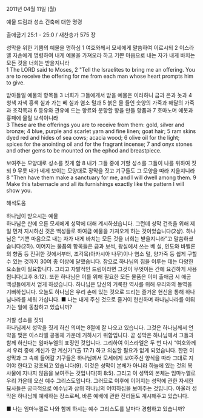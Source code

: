 2011년 04월 11일 (월)

예물 드림과 성소 건축에 대한 명령



출애굽기 25:1 - 25:0 / 새찬송가 575 장


성막을 위한 기쁨의 예물을 명하심
1 여호와께서 모세에게 말씀하여 이르시되 2 이스라엘 자손에게 명령하여 내게 예물을 가져오라 하고 기쁜 마음으로 내는 자가 내게 바치는 모든 것을 너희는 받을지니라  
1 The LORD said to Moses, 2 "Tell the Israelites to bring me an offering. You are to receive the offering for me from each man whose heart prompts him to give. 

받아들일 예물의 항목들
3 너희가 그들에게서 받을 예물은 이러하니 금과 은과 놋과 4 청색 자색 홍색 실과 가는 베 실과 염소 털과 5 붉은 물 들인 숫양의 가죽과 해달의 가죽과 조각목과 6 등유와 관유에 드는 향료와 분향할 향을 만들 향품과 7 호마노며 에봇과 흉패에 물릴 보석이니라  
3 These are the offerings you are to receive from them: gold, silver and bronze; 4 blue, purple and scarlet yarn and fine linen; goat hair; 5 ram skins dyed red and hides of sea cows; acacia wood; 6 olive oil for the light; spices for the anointing oil and for the fragrant incense; 7 and onyx stones and other gems to be mounted on the ephod and breastpiece. 

보여주는 모양대로 성소를 짓게 함
8 내가 그들 중에 거할 성소를 그들이 나를 위하여 짓되 9 무릇 내가 네게 보이는 모양대로 장막을 짓고 기구들도 그 모양을 따라 지을지니라  
8 "Then have them make a sanctuary for me, and I will dwell among them. 9 Make this tabernacle and all its furnishings exactly like the pattern I will show you.

해석도움





하나님이 받으시는 예물  
하나님은 산에 오른 모세에게 성막에 대해 계시하셨습니다. 그런데 성막 건축을 위해 제일 먼저 지시하신 것은 백성들로 하여금 예물을 가져오게 하는 것이었습니다(2상). 하나님은 “기쁜 마음으로 내는 자가 내게 바치는 모든 것을 너희는 받을지니라”고 말씀하셨습니다(2하). 이어지는 물품의 항목들은 금과 보석, 왕실에서 쓰는 베 실, 인도와 바벨론의 향품 등 진귀한 것에서부터, 조각목(아카시아 나무)이나 염소 털, 양가죽 등 쉽게 구할 수 있는 것까지 30여 종 이상에 달했습니다. 참으로 하나님의 집을 이루는 데는 다양한 요소들이 필요합니다. 그리고 자발적인 드림이라면 그것이 무엇이든 간에 요긴하게 사용됩니다(고후 8:12). 또한 하나님은 이를 위해 필요한 모든 물품은 이미 출애굽 시 애굽 백성들에게서 얻게 하셨습니다. 하나님은 당신의 거룩한 역사를 위해 우리와의 동역을 기뻐하십니다. 오늘도 하나님은 우리 손에 있는 것으로 드리는 즐거운 헌신을 통해 하나님나라를 세워 가십니다.
■ 나는 내게 주신 것으로 즐거이 헌신하며 하나님나라를 이뤄 가는 일에 동참하고 있습니까?

거할 성소를 짓되  
하나님께서 성막을 짓게 하신 의미는 8절에 잘 나오고 있습니다. 그것은 하나님께서 언약을 맺은 이스라엘 공동체 가운데 거하시기 위함입니다. 곧 성막은 하나님께서 그들과 함께 하신다는 임마누엘의 표징인 것입니다. 그리하여 이스라엘은 두 번 다시 “여호와께서 우리 중에 계신가 안 계신가”(출 17:7) 하고 의심할 필요가 없게 되었습니다. 한편 이 성막과 그 속에 들어갈 기구들은 하나님께서 모세에게 보여주신 양식을 따라 그대로 지어야 한다고 강조되고 있습니다(9). 이것은 성막이 본체가 아니라 하늘에 있는 것의 복사물에 지나지 않음을 보여주는 것입니다(히 8:5). 그리고 이 성막의 본체는 임마누엘로 우리 가운데 오신 예수 그리스도입니다. 그러므로 이후에 이어지는 성막에 관한 자세한 묘사들은 궁극적으로 예수님과 삼위 하나님의 어떠하심을 보여주는 것입니다. 아울러 성막은 하나님께 예배하는 장소로써, 바른 예배에 관한 진리들도 계시해주고 있습니다.

■ 나는 임마누엘로 나와 함께 하시는 예수 그리스도를 날마다 경험하고 있습니까?